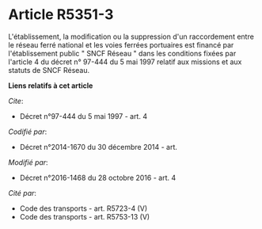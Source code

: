 # Article R5351-3

L'établissement, la modification ou la suppression d'un raccordement entre le réseau ferré national et les voies ferrées
portuaires est financé par l'établissement public " SNCF Réseau  " dans les conditions fixées par l'article 4 du décret n°
97-444 du 5 mai 1997 relatif aux missions et aux statuts de SNCF Réseau.

**Liens relatifs à cet article**

_Cite_:

  - Décret n°97-444 du 5 mai 1997 - art. 4

_Codifié par_:

  - Décret n°2014-1670 du 30 décembre 2014 - art.

_Modifié par_:

  - Décret n°2016-1468 du 28 octobre 2016 - art. 4

_Cité par_:

  - Code des transports - art. R5723-4 (V)
  - Code des transports - art. R5753-13 (V)
